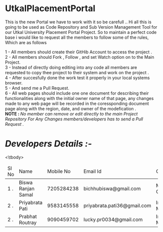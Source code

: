 
# UtkalPlacementPortal
This is the new Portal we have to work with it so be carefull ..
Hi all this is going to be used as Code Repository and Sub Version Management Tool for our Utkal University Placement Portal Project.
So to maintain a perfect code base  i would like to request all the members to follow some of the rules, Which are as follows

1 - All members should create their GitHib Account to access the project . <br>
2 - All members should Fork , Follow , and set Watch option on to the Main Project. <br>
3 - Instead of directly doing editing into any code all members are requested to copy thee project to their system and work on the project .<br>
4 - After succesfully done the work test it properly in your local systems browser.<br>
5 - And send me a Pull Request.<br>
6 - All web pages should include one one document for describing their functionalities along with the initial owner name of that page, any changes made to any web page will be recorded in the coressponding document page along with the region, date, and owner of the modefication .<br>
<b>NOTE : </b> <i>No member can remove or edit directly to the main Project Repository For Any Changes members/developers has to send  a Pull Request .</i>

<h1><b><i>Developers Details :- </i></b></h1>

<table>
  <thead>
    <td>Sl No</td>
    <td>Name </td>
    <td>Mobile No</td>
    <td>Email Id</td>
    <td>Qualification</td>
    <td>Designation</td>
  </thead>
  <tbody>
    <tr>
      <td>1 .</td>
      <td>Biswa Ranjan Samal</td>
      <td>7205284238</td>
      <td>bichhubiswa@gmail.com</td>
      <td>MCA, M.Tech-CSE(Continuing)</td>
      <td>Software Engeenier</td>
    </tr>
    <tr>
      <td>2 .</td>
      <td>Priyabrata Pati</td>
      <td>9583145558</td>
      <td>priyabrata.pati36@gmail.com</td>
      <td>Integrated MCA(Continuing)</td>
      <td>Student</td>
    </tr>
    <tr>
      <td>2 .</td>
      <td>Prabhat Routray</td>
      <td>9090459702</td>
      <td>lucky.pr0034@gmail.com</td>
      <td>Integrated MCA(Continuing)</td>
      <td>Student</td>
    </tr>
  <\tbody>
</table>

